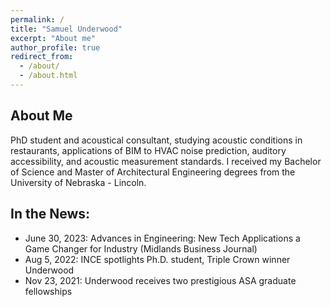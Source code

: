 ```yaml
---
permalink: /
title: "Samuel Underwood"
excerpt: "About me"
author_profile: true
redirect_from: 
  - /about/
  - /about.html
---
```


About Me
------
PhD student and acoustical consultant, studying acoustic conditions in restaurants, applications of BIM to HVAC noise prediction, auditory accessibility, and acoustic measurement standards. I received my Bachelor of Science and Master of Architectural Engineering degrees from the University of Nebraska - Lincoln.

In the News:
------
- June 30, 2023: Advances in Engineering: New Tech Applications a Game Changer for Industry (Midlands Business Journal)
- Aug 5, 2022: INCE spotlights Ph.D. student, Triple Crown winner Underwood
- Nov 23, 2021: Underwood receives two prestigious ASA graduate fellowships
